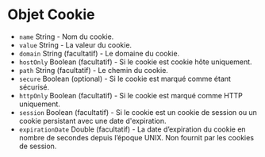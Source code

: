 # Objet Cookie

* `name` String - Nom du cookie.
* `value` String - La valeur du cookie.
* `domain` String (facultatif) - Le domaine du cookie.
* `hostOnly` Boolean (facultatif) - Si le cookie est cookie hôte uniquement.
* `path` String (facultatif) - Le chemin du cookie.
* `secure` Boolean (optional) - Si le cookie est marqué comme étant sécurisé.
* `httpOnly` Boolean (facultatif) - Si le cookie est marqué comme HTTP uniquement.
* `session` Boolean (facultatif) - Si le cookie est un cookie de session ou un cookie persistant avec une date d'expiration.
* `expirationDate` Double (facultatif) - La date d’expiration du cookie en nombre de secondes depuis l’époque UNIX. Non fournit par les cookies de session.